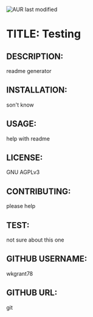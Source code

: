 

![AUR last modified](https://img.shields.io/aur/last-modified/google-chrome?style=plastic)

# TITLE: Testing

## DESCRIPTION: 
readme generator

## INSTALLATION: 
son't know

## USAGE:
help with readme

## LICENSE:
GNU AGPLv3

## CONTRIBUTING:
please help

## TEST:
not sure about this one

## GITHUB USERNAME:
wkgrant78

## GITHUB URL:
git

